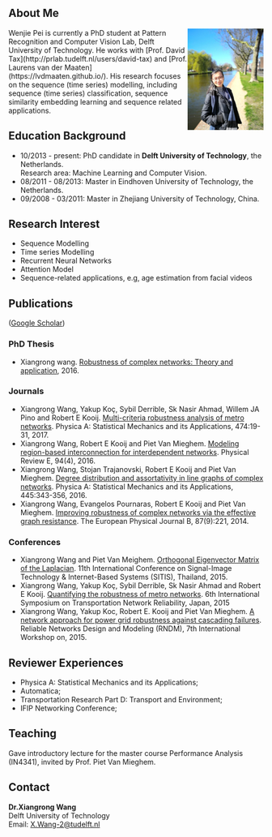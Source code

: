## About Me

<img align="right" width='150' src="xiangrong.jpeg">
Wenjie Pei is currently a PhD student at Pattern Recognition and Computer Vision Lab, Delft University of Technology. He works with [Prof. David Tax](http://prlab.tudelft.nl/users/david-tax) and [Prof. Laurens van der Maaten](https://lvdmaaten.github.io/). His research focuses on the sequence (time series) modelling, including sequence (time series) classification, sequence similarity embedding learning and sequence related applications. 

## Education Background
* 10/2013 - present: PhD candidate in __Delft University of Technology__, the Netherlands.  
  Research area: Machine Learning and Computer Vision.
* 08/2011 - 08/2013: Master in Eindhoven University of Technology, the Netherlands.
* 09/2008 - 03/2011: Master in Zhejiang University of Technology, China.

## Research Interest
- Sequence Modelling
- Time series Modelling
- Recurrent Neural Networks
- Attention Model
- Sequence-related applications, e.g, age estimation from facial videos

## Publications 
([Google Scholar](https://scholar.google.com/citations?user=LJm0X3AAAAAJ&hl=en))

### PhD Thesis
- Xiangrong wang. [Robustness of complex networks: Theory and application](https://repository.tudelft.nl/islandora/object/uuid:c107cc92-d275-45df-ad56-b754e8ead98c/datastream/OBJ/view), 2016.

### Journals
- Xiangrong Wang, Yakup Koç, Sybil Derrible, Sk Nasir Ahmad, Willem JA Pino and Robert E Kooij. [Multi-criteria robustness analysis of metro networks](http://www.sciencedirect.com/science/article/pii/S0378437117300675). Physica A: Statistical Mechanics and its Applications, 474:19-31, 2017.
- Xiangrong Wang, Robert E Kooij and Piet Van Mieghem. [Modeling region-based interconnection for interdependent networks](https://www.nas.ewi.tudelft.nl/people/Piet/papers/PhysRevE2016_Regionbased_Interdependency.pdf). Physical Review E, 94(4), 2016. 
- Xiangrong Wang, Stojan Trajanovski, Robert E Kooij and Piet Van Mieghem. [Degree distribution and assortativity in line graphs of complex networks](https://www.nas.ewi.tudelft.nl/people/Piet/papers/PhysicaA2015_line_graph_degree_assortativity.pdf). Physica A: Statistical Mechanics and its Applications, 445:343-356, 2016.
- Xiangrong Wang, Evangelos Pournaras, Robert E Kooij and Piet Van Mieghem. [Improving robustness of complex networks via the effective graph resistance](https://link.springer.com/article/10.1140/epjb/e2014-50276-0). The European Physical Journal B, 87(9):221, 2014. 

### Conferences
- Xiangrong Wang and Piet Van Meighem. [Orthogonal Eigenvector Matrix of the Laplacian](https://www.researchgate.net/profile/Xiangrong_Wang2/publication/287201773_Orthogonal_Eigenvector_Matrix_of_the_Laplacian/links/5672d5d708aedbbb3f9f6dc5.pdf). 11th International Conference on Signal-Image Technology & Internet-Based Systems (SITIS), Thailand, 2015.
- Xiangrong Wang, Yakup Koç, Sybil Derrible, Sk Nasir Ahmad and Robert E Kooij. [Quantifying the robustness of metro networks](https://arxiv.org/pdf/1505.06664.pdf). 6th International Symposium on Transportation Network Reliability, Japan, 2015
- Xiangrong Wang, Yakup Koc, Robert E. Kooij and Piet Van Mieghem. [A network approach for power grid robustness against cascading failures](http://ieeexplore.ieee.org/abstract/document/7325231/). Reliable Networks Design and Modeling (RNDM), 7th International Workshop on, 2015.

## Reviewer Experiences
- Physica A: Statistical Mechanics and its Applications;  
- Automatica;  
- Transportation Research Part D: Transport and Environment;  
- IFIP Networking Conference;  

## Teaching
Gave introductory lecture for the master course Performance Analysis (IN4341), invited by Prof. Piet Van Mieghem.

## Contact
**Dr.Xiangrong Wang**  
Delft University of Technology  
Email: X.Wang-2@tudelft.nl
